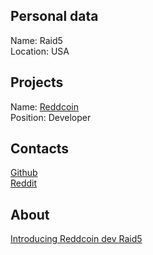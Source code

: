 ## Personal data
Name: Raid5  
Location: USA  
## Projects 
Name: [Reddcoin](../projects/reddcoin.md)  
Position: Developer  
## Contacts
[Github](https://github.com/raid5)  
[Reddit](https://www.reddit.com/user/raid5)
## About
[Introducing Reddcoin dev Raid5](https://www.reddit.com/r/reddCoin/comments/2oe4wc/introducing_reddcoin_dev_raid5/)  
